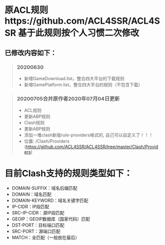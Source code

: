 # 原ACL规则https://github.com/ACL4SSR/ACL4SSR 基于此规则按个人习惯二次修改
## 已修改内容如下：
>### 20200630
>* 新增GameDownload.list，整合四大平台的下载规则
>* 新增GamePlatform.list，整合四大平台的规则（不包含下载）

>### 20200705合并原作者2020年07月04日更新
>* ACL规则
>  * 更新ABP规则
>* Clash规则
>*  更新ABP规则
>*  添加一堆clash新版rule-providers格式的, 自己可以自定义了！！！
>*  位置: /Clash/Providers (https://github.com/ACL4SSR/ACL4SSR/tree/master/Clash/Providers) 
#
# 目前Clash支持的规则类型如下：
* DOMAIN-SUFFIX：域名后缀匹配
* DOMAIN：域名匹配
* DOMAIN-KEYWORD：域名关键字匹配
* IP-CIDR：IP段匹配
* SRC-IP-CIDR：源IP段匹配
* GEOIP：GEOIP数据库（国家代码）匹配
* DST-PORT：目标端口匹配
* SRC-PORT：源端口匹配
* MATCH：全匹配（一般放在最后）
